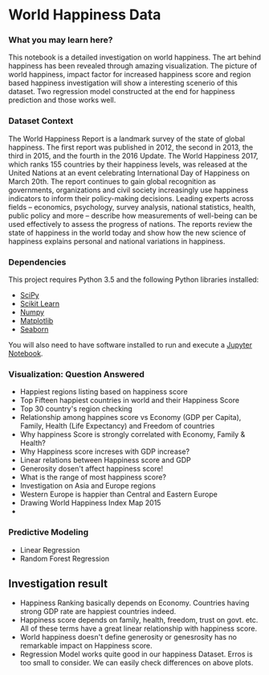 # World Happiness Data

### What you may learn here?
This notebook is a detailed investigation on world happiness. The art behind happiness has been revealed through amazing visualization. The picture of world happiness, impact factor for increased happiness score and region based happiness investigation will show a interesting scenerio of this dataset. Two regression model constructed at the end for happiness prediction and those works well.

### Dataset Context
The World Happiness Report is a landmark survey of the state of global happiness. The first report was published in 2012, the second in 2013, the third in 2015, and the fourth in the 2016 Update. The World Happiness 2017, which ranks 155 countries by their happiness levels, was released at the United Nations at an event celebrating International Day of Happiness on March 20th. The report continues to gain global recognition as governments, organizations and civil society increasingly use happiness indicators to inform their policy-making decisions. Leading experts across fields – economics, psychology, survey analysis, national statistics, health, public policy and more – describe how measurements of well-being can be used effectively to assess the progress of nations. The reports review the state of happiness in the world today and show how the new science of happiness explains personal and national variations in happiness.

### Dependencies
This project requires Python 3.5 and the following Python libraries installed:
- [SciPy](http://www.scipy.org/)
- [Scikit Learn](http://scikit-learn.org)
- [Numpy](http://www.numpy.org/)
- [Matplotlib](https://matplotlib.org/)
- [Seaborn](http://seaborn.pydata.org/)

You will also need to have software installed to run and execute a [Jupyter Notebook](http://jupyter.org/).
### Visualization: Question Answered
- Happiest regions listing based on happiness score
- Top Fifteen happiest countries in world and their Happiness Score
- Top 30 country's region checking
- Relationship among happines score vs Economy (GDP per Capita), Family, Health (Life Expectancy) and Freedom of countries
- Why happiness Score is strongly correlated with Economy, Family & Health?
- Why Happiness score increses with GDP increase?
- Linear relations between Happiness score and GDP
- Generosity dosen't affect happiness score!
- What is the range of most happiness score?
- Investigation on Asia and Europe regions
- Western Europe is happier than Central and Eastern Europe
- Drawing World Happiness Index Map 2015
-

### Predictive Modeling
- Linear Regression
- Random Forest Regression

## Investigation result
- Happiness Ranking basically depends on Economy. Countries having strong GDP rate are happiest countries indeed.
- Happiness score depends on family, health, freedom, trust on govt. etc. All of these terms have a great linear relationship with happiness score.
- World happiness doesn't define generosity or genesrosity has no remarkable impact on Happiness score.
- Regression Model works quite good in our happiness Dataset. Erros is too small to consider. We can easily check differences on above plots.
